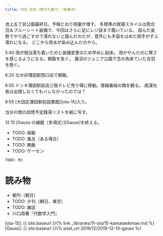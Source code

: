 ```yaml
---
title: 558 日目（雨のち曇り）（執筆中）
---
```


池上五丁目公園最終日。予報どおり雨量が増す。
冬標準の就寝スタイルは雨合羽＆ブルーシート装備で、今回はさらに足にレジ袋まで履いている。
屈んだ姿勢でやり過ごすので濡れないと踏んだのだが、意外にも手袋をはめた両手がずぶ濡れになる。
どこから雨水が染み込んだのやら。

5:40 雨が相当落ち着いたのと装備変更のため早めに起床。
雨がやんだのに寒さを感じるようになる。朝飯を急ぐ。
蓮沼のジュニア公園で念の為来ていた合羽を脱ぐ。

6:20 なか卯蒲田駅西口店で朝飯。

6:50 ドンキ蒲田駅前店三階テレビ売り場に移動。情報番組の類を観る。
痴漢社長は出頭しなくてもバレなかったのでは？

8:55 [大田区蒲田駅前図書館][ota-15]入り。

当分の間の訪問予定銭湯リストを紙に写す。

12:15 [Gauss の補題（多項式）][Gauss]を終える。

* TODO: 昼飯
* TODO: 風呂（ある場合）
* TODO: 晩飯
* TODO: ゲーセン

```text
TODO: MJ
```

# 読み物

* 朝刊（朝日）
* TODO: 夕刊（朝日、東京）
* TODO: 雑誌
* 川口周著『代数学入門』

[ota-15]: {{ site.baseurl }}{% link _libraries/11-ota/15-kamataekimae.md %}
[Gauss]: {{ site.baseurl }}{% post_url 2019/12/2019-12-10-gauss %}
